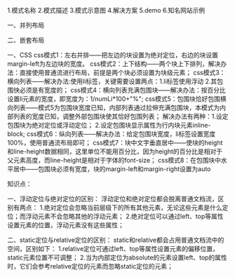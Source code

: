 ﻿1.模式名称
2.模式描述
3.模式示意图
4.解决方案
5.demo
6.知名网站示例

一、并列布局



二、嵌套布局


一、CSS
css模式1：左右并排——把左边的块设置为绝对定位，右边的块设置margin-left为左边块的宽度。
css模式2：上下结构——两个块上下排列，解决办法：直接使用普通流进行布局，前提是两个块必须设置为块级元素；
css模式3：横向列表——解决办法:使用li标签，关键需要设置两点：1.li标签使用浮动 2.其包围快必须是有宽度的；
css模式4：横向列表充满包围块——解决办法：按百分比设置li元素的宽度，即宽度为：1/numLi*100+"%";
css模式5：包围块恰好包围横向列表——模式5为包围块宽度已知，内部列表通过拉伸充满包围块，本模式为内部列表的宽度已知，调整外部包围块使其恰好包围列表；
解决办法有两种：1.设定包围块为绝对定位或浮动定位；
				2.设定包围块显示属性为行内块元素inline-block;
css模式6：纵向列表——解决办法：给定包围块宽度，li标签设置宽度100%，使用普通流布局即可；
css模式7：块中文字垂直居中——使块的height和line-height数据相同，这里单位不能用百分比，因为height的百分比是相对于父元素高度，而line-height是相对于字体的font-size；
css模式8：在包围块中水平居中——包围块必须有宽度，块的margin-left和margin-right设置为auto

知识点：

一、浮动定位与绝对定位的区别：
浮动定位和绝对定位都会脱离普通文档流，区别有两点：
1.绝对定位会忽略当前层级下的所有其他元素，无论这些元素是什么定位；而浮动元素不会忽略其他的浮动元素；
2.绝对定位可以通过left、top等属性设置元素的位置，浮动元素没有这些属性；

二、static定位与relative定位的区别：
static和relative都会占用普通文档流中的空间，区别如下：
1.relative定位可通过left、top等属性设置元素的偏移位置，static元素位置不可调整；
2.当为内部定位为absolute的元素设置left、top的属性时，它们会参考relative定位的元素而忽略static定位的元素；